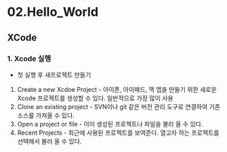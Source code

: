 # 02.Hello_World

## XCode
### 1. Xcode 실행
- 첫 실행 후 새프로젝트 만들기
1) Create a new Xcdoe Project - 아이폰, 아이패드, 맥 앱을 만들기 위한 새로운 Xcode 프로젝트를 생성할 수 있다. 일반적으로 가장 많이 사용
2) Clone an existing project - SVN이나 git 같은 버전 관리 도구로 연결하여 기존 소스를 가져올 수 있다.
3) Open a project or file - 이미 생성된 프로젝트나 파일을 불러 올 수 있다.
4) Recent Projects - 최근에 사용된 프로젝트를 보여준다. 열고자 하는 프로젝트를 선택해서 불러 올 수 있다.
